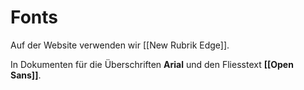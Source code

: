 # Fonts

Auf der Website verwenden wir [[New Rubrik Edge]].

In Dokumenten für die Überschriften **Arial** und den Fliesstext **[[Open Sans]]**.